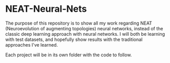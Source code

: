 # NEAT-Neural-Nets

The purpose of this repository is to show all my work regarding NEAT (Neuroevolution of augmenting topologies) neural
networks, instead of the classic deep learning approach with neural networks. I will both be learning with test datasets,
and hopefully show results with the traditional approaches I've learned. 

Each project will be in its own folder with the code to follow. 
